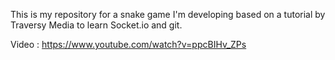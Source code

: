 This is my repository for a snake game I'm developing based on a tutorial by Traversy Media to learn Socket.io and git.

Video : https://www.youtube.com/watch?v=ppcBIHv_ZPs